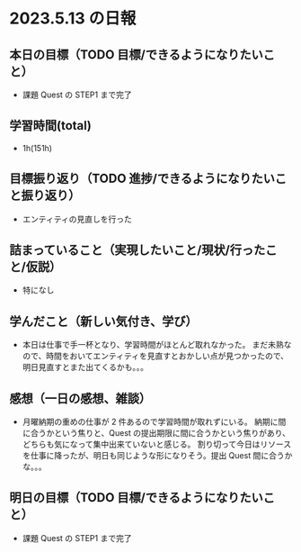 # 2023.5.13 の日報

## 本日の目標（TODO 目標/できるようになりたいこと）

- 課題 Quest の STEP1 まで完了

## 学習時間(total)

- 1h(151h)

## 目標振り返り（TODO 進捗/できるようになりたいこと振り返り）

- エンティティの見直しを行った

## 詰まっていること（実現したいこと/現状/行ったこと/仮説）

- 特になし

## 学んだこと（新しい気付き、学び）

- 本日は仕事で手一杯となり、学習時間がほとんど取れなかった。
  まだ未熟なので、時間をおいてエンティティを見直すとおかしい点が見つかったので、明日見直すとまた出てくるかも。。。

## 感想（一日の感想、雑談）

- 月曜納期の重めの仕事が 2 件あるので学習時間が取れずにいる。
  納期に間に合うかという焦りと、Quest の提出期限に間に合うかという焦りがあり、どちらも気になって集中出来ていないと感じる。
  割り切って今日はリソースを仕事に降ったが、明日も同じような形になりそう。提出 Quest 間に合うかな。。。

## 明日の目標（TODO 目標/できるようになりたいこと）

- 課題 Quest の STEP1 まで完了
